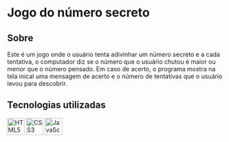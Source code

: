 <h1>Jogo do número secreto</h1>

<h2>Sobre</h2>
<p>Este é um jogo onde o usuário tenta adivinhar um número secreto e a cada tentativa, o computador diz se o número que o usuário chutou é maior ou menor que o número pensado. Em caso de acerto, o programa mostra na tela inical uma mensagem de acerto e o 
número de tentativas que o usuário levou para descobrir.</p>

## Tecnologias utilizadas
<div>
  <img src="https://cdn.jsdelivr.net/gh/devicons/devicon/icons/html5/html5-original.svg" alt="HTML5" width="40" height="40"/>
  <img src="https://cdn.jsdelivr.net/gh/devicons/devicon/icons/css3/css3-original.svg" alt="CSS3" width="40" height="40"/>
  <img src="https://cdn.jsdelivr.net/gh/devicons/devicon/icons/javascript/javascript-original.svg" alt="JavaScript" width="40" height="40"/>
</div>

